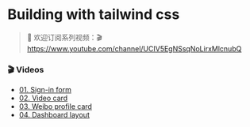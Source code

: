 # Building with tailwind css

> 🤟 欢迎订阅系列视频：🎬 https://www.youtube.com/channel/UCIV5EgNSsqNoLirxMlcnubQ

### 🎬 Videos

- [01. Sign-in form](https://youtu.be/9ehzH3uFB6g)
- [02. Video card](https://youtu.be/gHFWmJRJiQQ)
- [03. Weibo profile card](https://youtu.be/6AkzVRkvxVQ)
- [04. Dashboard layout](https://youtu.be/vR_eKMWaC9w)
